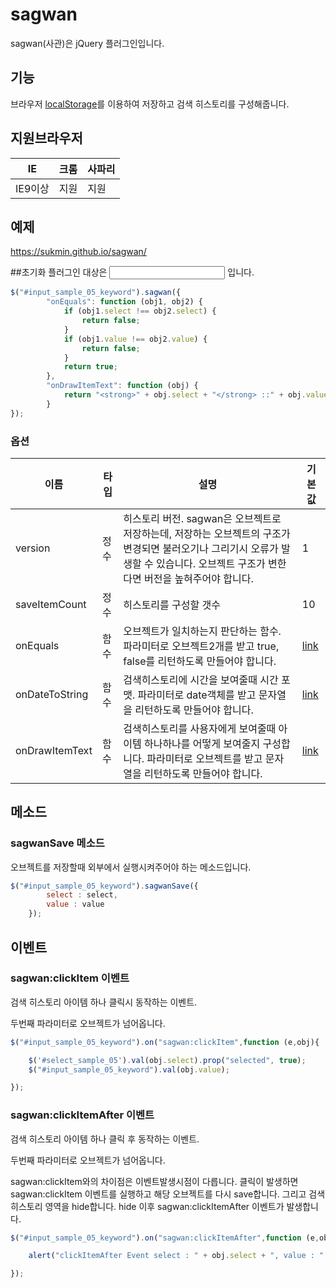 # sagwan
sagwan(사관)은 jQuery 플러그인입니다.

## 기능
브라우저 [localStorage](https://developer.mozilla.org/ko/docs/Web/API/Window/localStorage)를 이용하여 저장하고 검색 히스토리를 구성해줍니다.

## 지원브라우저
| IE | 크롬 | 사파리 |
| --- | --- | --- |
| IE9이상 | 지원 | 지원 |

## 예제
https://sukmin.github.io/sagwan/

##초기화
플러그인 대상은 <input type="text"> 입니다.
```javascript
$("#input_sample_05_keyword").sagwan({
		"onEquals": function (obj1, obj2) {
            if (obj1.select !== obj2.select) {
                return false;
            }
            if (obj1.value !== obj2.value) {
                return false;
            }
            return true;
        },
        "onDrawItemText": function (obj) {
            return "<strong>" + obj.select + "</strong> ::" + obj.value;
        }
});
```

### 옵션
| 이름 | 타입 | 설명 | 기본값 |
| --- | --- | --- | --- |
| version | 정수 | 히스토리 버전. sagwan은 오브젝트로 저장하는데, 저장하는 오브젝트의 구조가 변경되면 불러오기나 그리기시 오류가 발생할 수 있습니다. 오브젝트 구조가 변한다면 버전을 높혀주어야 합니다. | 1 |
| saveItemCount | 정수 | 히스토리를 구성할 갯수 | 10 |
| onEquals | 함수 | 오브젝트가 일치하는지 판단하는 함수. 파라미터로 오브젝트2개를 받고 true, false를 리턴하도록 만들어야 합니다. | [link](https://github.com/sukmin/sagwan/blob/master/jquery.sagwan.0.1.js#L15)  |
| onDateToString | 함수 | 검색히스토리에 시간을 보여줄때 시간 포맷. 파라미터로 date객체를 받고 문자열을 리턴하도록 만들어야 합니다. | [link](https://github.com/sukmin/sagwan/blob/master/jquery.sagwan.0.1.js#L28)   |
| onDrawItemText | 함수 | 검색히스토리를 사용자에게 보여줄때 아이템 하나하나를 어떻게 보여줄지 구성합니다. 파라미터로 오브젝트를 받고 문자열을 리턴하도록 만들어야 합니다. | [link](https://github.com/sukmin/sagwan/blob/master/jquery.sagwan.0.1.js#L51) |

## 메소드
### sagwanSave 메소드
오브젝트를 저장할때 외부에서 실행시켜주어야 하는 메소드입니다.
```javascript
$("#input_sample_05_keyword").sagwanSave({
		select : select,
		value : value
	});
```

## 이벤트
### sagwan:clickItem 이벤트
검색 히스토리 아이템 하나 클릭시 동작하는 이벤트.

두번째 파라미터로 오브젝트가 넘어옵니다.
```javascript
$("#input_sample_05_keyword").on("sagwan:clickItem",function (e,obj){

	$('#select_sample_05').val(obj.select).prop("selected", true);
	$("#input_sample_05_keyword").val(obj.value);

});
```

### sagwan:clickItemAfter 이벤트
검색 히스토리 아이템 하나 클릭 후 동작하는 이벤트.

두번째 파라미터로 오브젝트가 넘어옵니다.

sagwan:clickItem와의 차이점은 이벤트발생시점이 다릅니다. 클릭이 발생하면 sagwan:clickItem 이벤트를 실행하고 해당 오브젝트를 다시 save합니다. 그리고 검색 히스토리 영역을 hide합니다. hide 이후 sagwan:clickItemAfter 이벤트가 발생합니다.
```javascript
$("#input_sample_05_keyword").on("sagwan:clickItemAfter",function (e,obj){

	alert("clickItemAfter Event select : " + obj.select + ", value : " + obj.value);

});
```
